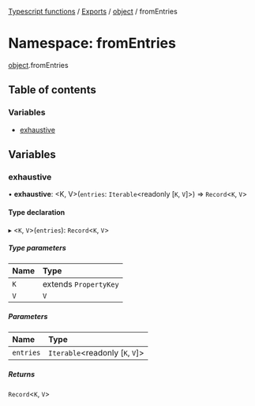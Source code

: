 [Typescript functions](../index.md) / [Exports](../modules.md) / [object](object.md) / fromEntries

# Namespace: fromEntries

[object](object.md).fromEntries

## Table of contents

### Variables

- [exhaustive](object.fromEntries.md#exhaustive)

## Variables

### exhaustive

• **exhaustive**: <K, V\>(`entries`: `Iterable`<readonly [`K`, `V`]\>) => `Record`<`K`, `V`\>

#### Type declaration

▸ <`K`, `V`\>(`entries`): `Record`<`K`, `V`\>

##### Type parameters

| Name | Type |
| :------ | :------ |
| `K` | extends `PropertyKey` |
| `V` | `V` |

##### Parameters

| Name | Type |
| :------ | :------ |
| `entries` | `Iterable`<readonly [`K`, `V`]\> |

##### Returns

`Record`<`K`, `V`\>
